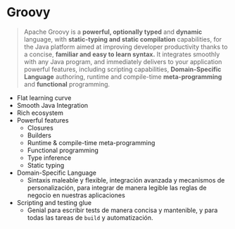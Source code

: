 # Groovy

> Apache Groovy is a **powerful, optionally typed** and **dynamic** language, with **static-typing and static compilation** capabilities, for the Java platform aimed at improving developer productivity thanks to a concise, **familiar and easy to learn syntax.** It integrates smoothly with any Java program, and immediately delivers to your application powerful features, including scripting capabilities, **Domain-Specific Language** authoring, runtime and compile-time **meta-programming** and **functional** programming.

- Flat learning curve
- Smooth Java Integration
- Rich ecosystem
- Powerful features
  - Closures
  - Builders
  - Runtime & compile-time meta-programming
  - Functional programming
  - Type inference
  - Static typing
- Domain-Specific Language
  - Sintaxis maleable y flexible, integración avanzada y mecanismos de personalización, para integrar de manera legible las reglas de negocio en nuestras aplicaciones
- Scripting and testing glue
  - Genial para escribir tests de manera concisa y mantenible, y para todas las tareas de `build` y automatización.
